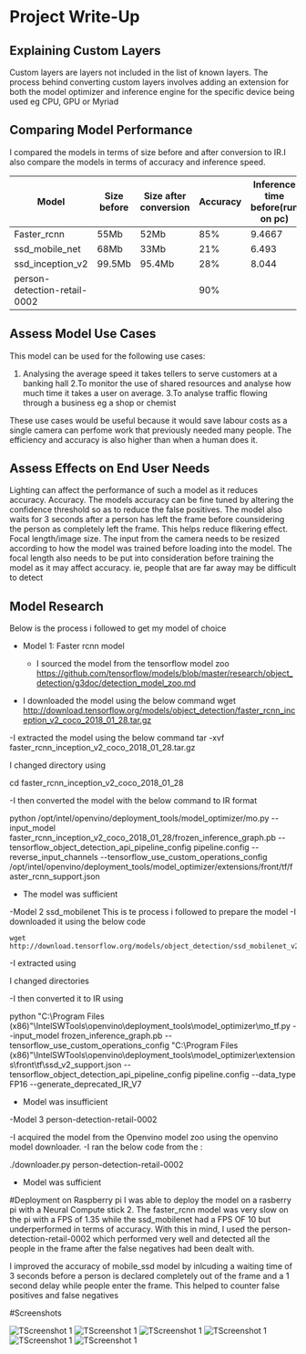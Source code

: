 # Project Write-Up

## Explaining Custom Layers
Custom layers are layers not included in the list of known layers.
The process behind converting custom layers involves adding an extension for both the model optimizer and inference engine for the specific device being used eg CPU, GPU or Myriad



## Comparing Model Performance

I compared the models in terms of size before and after conversion to IR.I also compare the models in terms of accuracy and inference speed.

Model|Size before|Size after conversion|Accuracy|Inference time before(run on pc)|Inference time after
---------|----------|------|------|-------|--------|
Faster_rcnn| 55Mb| 52Mb| 85%|9.4667|907ms
ssd_mobile_net| 68Mb| 33Mb| 21% |6.493|70ms
ssd_inception_v2|99.5Mb|95.4Mb|28%|8.044|157ms
person-detection-retail-0002| | |90%| |47ms



## Assess Model Use Cases

This model can be used for the following use cases:
1. Analysing the average speed it takes tellers to serve customers at a banking hall
2.To monitor the use of shared resources and analyse how much time it takes a user on average.
3.To analyse traffic flowing through a business eg a shop or chemist

These use cases would be useful because it would save labour costs as a single camera can perfome work that previously needed many people. The efficiency and accuracy is also higher than when a human does it.

## Assess Effects on End User Needs

Lighting can affect the performance of such a model as it reduces accuracy. 
Accuracy. The models accuracy can be fine tuned by altering the confidence threshold so as to reduce the false positives. The model also waits for 3 seconds after a person has left the frame before counsidering the person as completely left the frame. This helps reduce flikering effect.
Focal length/image size. The input from the camera needs to be resized according to how the model was trained before loading into the model. The focal length also needs to be put into consideration before training the model as it may affect accuracy. ie, people that are far away may be difficult to detect 

## Model Research



Below is the process i followed to get my model of choice

- Model 1: Faster rcnn model
  - I sourced the model from the tensorflow model zoo https://github.com/tensorflow/models/blob/master/research/object_detection/g3doc/detection_model_zoo.md
 
 
 - I downloaded the model using the below command
 wget http://download.tensorflow.org/models/object_detection/faster_rcnn_inception_v2_coco_2018_01_28.tar.gz
 
 -I extracted the model using the below command
 tar -xvf faster_rcnn_inception_v2_coco_2018_01_28.tar.gz
  
  I changed directory using
  
  cd faster_rcnn_inception_v2_coco_2018_01_28
  
  -I then converted the model with the below command to IR format
  
  python /opt/intel/openvino/deployment_tools/model_optimizer/mo.py --input_model faster_rcnn_inception_v2_coco_2018_01_28/frozen_inference_graph.pb --tensorflow_object_detection_api_pipeline_config pipeline.config --reverse_input_channels --tensorflow_use_custom_operations_config /opt/intel/openvino/deployment_tools/model_optimizer/extensions/front/tf/faster_rcnn_support.json
  
  - The model was sufficient

-Model 2 ssd_mobilenet
    This is te process i followed to prepare the model
    -I downloaded it using the below code
    
    wget http://download.tensorflow.org/models/object_detection/ssd_mobilenet_v2_coco_2018_03_29.tar.gz
    
-I extracted using

I changed directories

-I then converted it to IR using

python "C:\Program Files (x86)"\IntelSWTools\openvino\deployment_tools\model_optimizer\mo_tf.py --input_model frozen_inference_graph.pb --tensorflow_use_custom_operations_config "C:\Program Files (x86)"\IntelSWTools\openvino\deployment_tools\model_optimizer\extensions\front\tf\ssd_v2_support.json --tensorflow_object_detection_api_pipeline_config pipeline.config --data_type FP16 --generate_deprecated_IR_V7

- Model was insufficient

-Model 3 person-detection-retail-0002

-I acquired the model from the Openvino model zoo using the openvino model downloader.
-I ran the below code from the :

./downloader.py person-detection-retail-0002

- Model was sufficient

#Deployment on Raspberry pi
I was able to deploy the model on a rasberry pi with a Neural Compute stick 2.
The faster_rcnn model was very slow on the pi with a FPS of 1.35 while the ssd_mobilenet had a FPS OF 10 but underperformed in terms of accuracy.
With this in mind, I used the person-detection-retail-0002 which performed very well and detected all the people in the frame after the false negatives had been dealt with.

I improved the accuracy of mobile_ssd model by inlcuding a waiting time of 3 seconds before a person is declared completely out of the frame and a 1 second delay while people enter the frame.
This helped to counter false positives and false negatives



  
  
#Screenshots

![TScreenshot 1](images/screenshots/screenshot_1.jpg)
![TScreenshot 1](images/screenshots/screenshot2.jpg)
![TScreenshot 1](images/screenshots/screenshot3.jpg)
![TScreenshot 1](images/screenshots/screenshot_4.jpg)
![TScreenshot 1](images/screenshots/screenshot_5.jpg)
![TScreenshot 1](images/screenshots/screenshot_6.jpg)